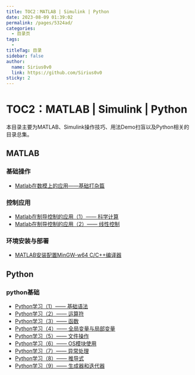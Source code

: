 ```yaml
---
title: TOC2：MATLAB | Simulink | Python
date: 2023-08-09 01:39:02
permalink: /pages/5324ad/
categories:
  - 目录页
tags:
  - 
titleTag: 目录
sidebar: false
author:
  name: Sirius0v0
  link: https://github.com/Sirius0v0
sticky: 2
---
```

# TOC2：MATLAB | Simulink | Python

本目录主要为MATLAB、Simulink操作技巧、用法Demo扫盲以及Python相关的目录总集。

<!-- more -->

## MATLAB
### 基础操作
+ [Matlab在数模上的应用——基础打杂篇](https://sirius0v0.github.io/pages/0e11d3/)

### 控制应用
+ [Matlab在制导控制的应用（1）—— 科学计算](https://sirius0v0.github.io/pages/476764/)
+ [Matlab在制导控制的应用（2）—— 线性控制](https://sirius0v0.github.io/pages/02a837/)

### 环境安装与部署
+ [MATLAB安装配置MinGW-w64 C/C++编译器](https://sirius0v0.github.io/pages/9c06a1/)

## Python
### python基础
+ [Python学习（1）—— 基础语法](https://sirius0v0.github.io/pages/9455fd/)
+ [Python学习（2）—— 运算符](https://sirius0v0.github.io/pages/8f91b3/)
+ [Python学习（3）—— 函数](https://sirius0v0.github.io/pages/df928f/)
+ [Python学习（4）—— 全局变量与局部变量](https://sirius0v0.github.io/pages/e1c316/)
+ [Python学习（5）—— 文件操作](https://sirius0v0.github.io/pages/8104d9/)
+ [Python学习（6）—— OS模块使用](https://sirius0v0.github.io/pages/a0eeab/)
+ [Python学习（7）—— 异常处理](https://sirius0v0.github.io/pages/3c596a/)
+ [Python学习（8）—— 推导式](https://sirius0v0.github.io/pages/4fe60a/)
+ [Python学习（9）—— 生成器和迭代器](https://sirius0v0.github.io/pages/8eac4c/)